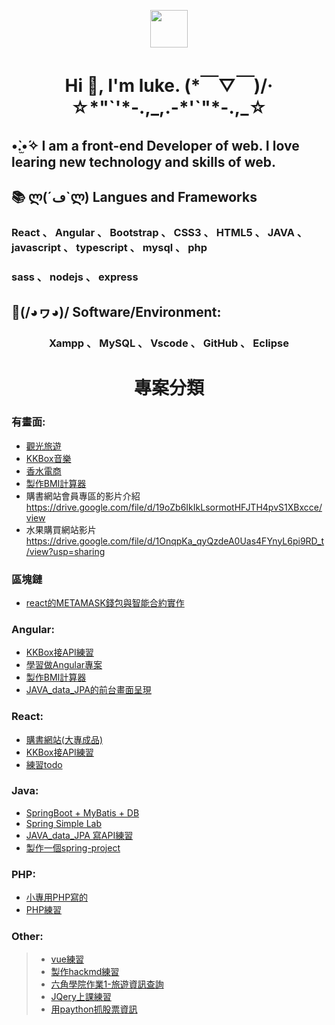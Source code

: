 <p align="center"><img src="https://raw.githubusercontent.com/coderjojo/coderjojo/master/img/github.gif" width="60" height="60" /></p>
<h1 align="center"> Hi 👋, I'm luke.  (*￣▽￣)/‧☆*"`'*-.,_,.-*'`"*-.,_☆</h1>
<h2> •̀.̫•́✧  I am a front-end Developer of web. I love learing new technology and skills of web. </h2>
<h2>📚 ლ(´ڡ`ლ)  Langues and Frameworks</h2> 
<h3 margin="50px 0">React 、 Angular 、 Bootstrap 、 CSS3 、 HTML5 、 JAVA 、 javascript 、 typescript 、 mysql 、 php </h3>
<h3 margin="50px 0">sass 、 nodejs 、  express </h3>
</n>
<h2>🔧(/◕ヮ◕)/  Software/Environment:</h2>
<h3 align="center"> Xampp 、 MySQL 、 Vscode 、 GitHub 、 Eclipse </h3>

<h1 align="center"> 專案分類 

### 有畫面:
* <a href="https://dragonleolin.github.io/TravelWeb_Angular/home/"> 觀光旅遊 </a>
* <a href="https://dragonleolin.github.io/KKBox_Angular/"> KKBox音樂 </a>
* <a href="https://dragonleolin.github.io/Hex-webLayoutTraining-week4/"> 香水電商 </a>
* <a href="https://dragonleolin.github.io/Angular-BMICalculator/"> 製作BMI計算器 </a>
* 購書網站會員專區的影片介紹 https://drive.google.com/file/d/19oZb6IkIkLsormotHFJTH4pvS1XBxcce/view
* 水果購買網站影片 https://drive.google.com/file/d/1OnqpKa_qyQzdeA0Uas4FYnyL6pi9RD_t/view?usp=sharing

### 區塊鏈
* <a href="https://github.com/dragonleolin/react_demo"> react的METAMASK錢包與智能合約實作 </a>

### Angular:
* <a href="https://dragonleolin.github.io/KKBox_Angular/"> KKBox接API練習 </a>
* <a href="https://dragonleolin.github.io/AngularProject/"> 學習做Angular專案 </a>
* <a href="https://dragonleolin.github.io/Angular-BMICalculator/"> 製作BMI計算器 </a>
* <a href="https://github.com/dragonleolin/Web_Angular/"> JAVA_data_JPA的前台畫面呈現 </a>

### React:
* <a href="https://github.com/dragonleolin/pbook"> 購書網站(大專成品) </a>
* <a href="https://github.com/dragonleolin/testKKBox"> KKBox接API練習 </a>
* <a href="https://github.com/dragonleolin/React_todoApp"> 練習todo </a>

### Java:
* <a href="https://github.com/dragonleolin/SpringBoot-MyBatis"> SpringBoot + MyBatis + DB </a>
* <a href="https://github.com/dragonleolin/java_JPA_H2DB"> Spring Simple Lab </a>
* <a href="https://github.com/dragonleolin/JAVA_data_JPA"> JAVA_data_JPA 寫API練習 </a>
* <a href="https://github.com/dragonleolin/spring-project"> 製作一個spring-project </a>

### PHP:
* <a href="https://github.com/dragonleolin/books"> 小專用PHP寫的 </a>
* <a href="https://github.com/dragonleolin/MyPHP"> PHP練習 </a>

### Other:
> * <a href="https://github.com/dragonleolin/vue_vuex_exercise"> vue練習 </a>
> * <a href="https://github.com/dragonleolin/hackmd-io-myNote"> 製作hackmd練習 </a>
> * <a href="https://github.com/dragonleolin/travelInformation"> 六角學院作業1-旅遊資訊查詢 </a>
> * <a href="https://github.com/dragonleolin/JQery"> JQery上課練習 </a>
> * <a href="https://github.com/dragonleolin/python"> 用paython抓股票資訊 </a>
